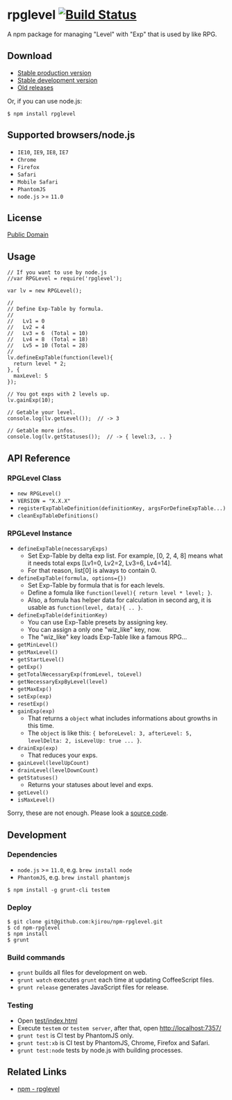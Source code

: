 rpglevel [![Build Status](https://travis-ci.org/kjirou/npm-rpglevel.png)](https://travis-ci.org/kjirou/npm-rpglevel)
========

A npm package for managing "Level" with "Exp" that is used by like RPG.


## Download

- [Stable production version](https://raw.github.com/kjirou/npm-rpglevel/master/rpglevel.min.js)
- [Stable development version](https://raw.github.com/kjirou/npm-rpglevel/master/rpglevel.js)
- [Old releases](https://github.com/kjirou/npm-rpglevel/releases)

Or, if you can use node.js:
```
$ npm install rpglevel
```


## Supported browsers/node.js

- `IE10`, `IE9`, `IE8`, `IE7`
- `Chrome`
- `Firefox`
- `Safari`
- `Mobile Safari`
- `PhantomJS`
- `node.js` >= `11.0`


## License

[Public Domain](http://creativecommons.org/publicdomain/zero/1.0/)


## Usage
```
// If you want to use by node.js
//var RPGLevel = require('rpglevel');

var lv = new RPGLevel();

//
// Define Exp-Table by formula.
//
//   Lv1 = 0
//   Lv2 = 4
//   Lv3 = 6  (Total = 10)
//   Lv4 = 8  (Total = 18)
//   Lv5 = 10 (Total = 28)
//
lv.defineExpTable(function(level){
  return level * 2;
}, {
  maxLevel: 5
});

// You got exps with 2 levels up.
lv.gainExp(10);

// Getable your level.
console.log(lv.getLevel());  // -> 3

// Getable more infos.
console.log(lv.getStatuses());  // -> { level:3, .. }
```


## API Reference

### RPGLevel Class

- `new RPGLevel()`
- `VERSION = "X.X.X"`
- `registerExpTableDefinition(definitionKey, argsForDefineExpTable...)`
- `cleanExpTableDefinitions()`

### RPGLevel Instance

- `defineExpTable(necessaryExps)`
  - Set Exp-Table by delta exp list. For example, [0, 2, 4, 8] means what it needs total exps [Lv1=0, Lv2=2, Lv3=6, Lv4=14].
  - For that reason, list[0] is always to contain 0.
- `defineExpTable(formula, options={})`
  - Set Exp-Table by formula that is  for each levels.
  - Define a fomula like `function(level){ return level * level; }`.
  - Also, a fomula has helper data for calculation in second arg, it is usable as `function(level, data){ .. }`.
- `defineExpTable(definitionKey)`
  - You can use Exp-Table presets by assigning key.
  - You can assign a only one "wiz_like" key, now.
  - The "wiz_like" key loads Exp-Table like a famous RPG...
- `getMinLevel()`
- `getMaxLevel()`
- `getStartLevel()`
- `getExp()`
- `getTotalNecessaryExp(fromLevel, toLevel)`
- `getNecessaryExpByLevel(level)`
- `getMaxExp()`
- `setExp(exp)`
- `resetExp()`
- `gainExp(exp)`
  - That returns a `object` what includes informations about growths in this time.
  - The `object` is like this: `{ beforeLevel: 3, afterLevel: 5, levelDelta: 2, isLevelUp: true ... }`.
- `drainExp(exp)`
  - That reduces your exps.
- `gainLevel(levelUpCount)`
- `drainLevel(levelDownCount)`
- `getStatuses()`
  - Returns your statuses about level and exps.
- `getLevel()`
- `isMaxLevel()`

Sorry, these are not enough. Please look a [source code](https://github.com/kjirou/npm-rpglevel/blob/master/scripts/src/rpglevel.coffee).


## Development

### Dependencies

- `node.js` >= `11.0`, e.g. `brew install node`
- `PhantomJS`, e.g. `brew install phantomjs`

```
$ npm install -g grunt-cli testem
```

### Deploy

```
$ git clone git@github.com:kjirou/npm-rpglevel.git
$ cd npm-rpglevel
$ npm install
$ grunt
```

### Build commands

- `grunt` builds all files for development on web.
- `grunt watch` executes `grunt` each time at updating CoffeeScript files.
- `grunt release` generates JavaScript files for release.

### Testing

- Open [test/index.html](test/index.html)
- Execute `testem` or `testem server`, after that, open [http://localhost:7357/](http://localhost:7357/)
- `grunt test` is CI test by PhantomJS only.
- `grunt test:xb` is CI test by PhantomJS, Chrome, Firefox and Safari.
- `grunt test:node` tests by node.js with building processes.


## Related Links

- [npm - rpglevel](https://npmjs.org/package/rpglevel)
